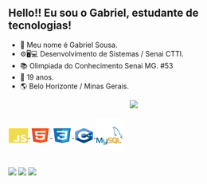 ## Hello!! Eu sou o Gabriel, estudante de tecnologias!

- 👨 Meu nome é Gabriel Sousa.
- ⚙🖥💻 Desenvolvimento de Sistemas / Senai CTTI.
- 📚 Olimpiada do Conhecimento Senai MG. #53 
- 💬 19 anos.
- 🌎 Belo Horizonte / Minas Gerais.


<div align="center">
  <a href="https://github.com/GS-Gabriel">
<!--   <img height="150em" src="https://github-readme-stats.vercel.app/api?username=GS-Gabriel&show_icons=true&theme=tokyonight&include_all_commits=true&count_private=true"/> -->
  <img height="150em" src="https://github-readme-stats.vercel.app/api/top-langs/?username=GS-Gabriel&layout=compact&langs_count=7&theme=tokyonight"/>
</div>

<div style="display: inline_block"><br>
  <img align="center" alt="Js" height="30" width="40" src="https://raw.githubusercontent.com/devicons/devicon/master/icons/javascript/javascript-plain.svg">
  <img align="center" alt="HTML" height="30" width="40" src="https://raw.githubusercontent.com/devicons/devicon/master/icons/html5/html5-original.svg">
  <img align="center" alt="CSS" height="30" width="40" src="https://raw.githubusercontent.com/devicons/devicon/master/icons/css3/css3-original.svg">
  <img align="center" alt="Cplusplus" height="30" width="40" src="https://raw.githubusercontent.com/devicons/devicon/master/icons/cplusplus/cplusplus-original.svg">
  <img align="center" alt="MySQL" height="70" width="55" src="https://raw.githubusercontent.com/devicons/devicon/master/icons/mysql/mysql-original-wordmark.svg">
</div>
  
  ##


<div>
  <a href="https://www.instagram.com/_gbrlgs/" target="_blank"><img src="https://img.shields.io/badge/-Instagram-%23E4405F?style=for-the-badge&logo=instagram&logoColor=white" target="_blank"></a>
  <a href = "mailto:gabrielgs2003@outlook.com"><img src="https://img.shields.io/badge/Outlook-0078D4?style=for-the-badge&logo=microsoft-outlook&logoColor=white" target="_blank"></a>
  <a href="https://www.linkedin.com/in/gabriel-sousa-b44a36231/" target="_blank"><img src="https://img.shields.io/badge/-LinkedIn-%230077B5?style=for-the-badge&logo=linkedin&logoColor=white" target="_blank"></a>
  </div>
  
<!-- Redes Sociais - dev.to
  ![Snake animation](https://github.com/GS-Gabriel/GS-Gabriel/blob/output/github-contribution-grid-snake.svg)
  
</div> -->




